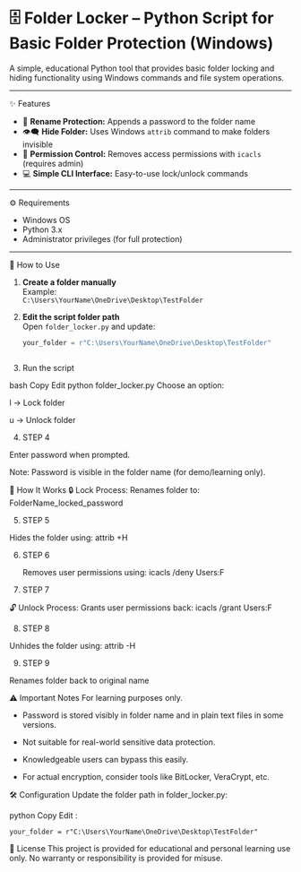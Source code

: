 # 🗄️ Folder Locker – Python Script for Basic Folder Protection (Windows)

A simple, educational Python tool that provides basic folder locking and hiding functionality using Windows commands and file system operations.

---

 ✨ Features

- 🔐 **Rename Protection:** Appends a password to the folder name
- 👁️‍🗨️ **Hide Folder:** Uses Windows `attrib` command to make folders invisible
- 🚫 **Permission Control:** Removes access permissions with `icacls` (requires admin)
- 💻 **Simple CLI Interface:** Easy-to-use lock/unlock commands

---
 ⚙️ Requirements

- Windows OS
- Python 3.x
- Administrator privileges (for full protection)

---

 🚀 How to Use

1. **Create a folder manually**  
   Example:  
   `C:\Users\YourName\OneDrive\Desktop\TestFolder`

2. **Edit the script folder path**  
   Open `folder_locker.py` and update:

   ```python
   your_folder = r"C:\Users\YourName\OneDrive\Desktop\TestFolder"



3. Run the script

bash
Copy
Edit
python folder_locker.py
Choose an option:

l → Lock folder

u → Unlock folder

4. STEP 4

  Enter password when prompted.

  Note: Password is visible in the folder name (for demo/learning only).

  📖 How It Works
  🔒 Lock Process:
  Renames folder to:
  FolderName_locked_password

5. STEP 5

 Hides the folder using:
 attrib +H

6. STEP 6 

   Removes user permissions using:
   icacls /deny Users:F

8. STEP 7

 🔓 Unlock Process:
 Grants user permissions back:
 icacls /grant Users:F

8. STEP 8

 Unhides the folder using:
 attrib -H
 
9. STEP 9

 Renames folder back to original name

⚠️ Important Notes
 For learning purposes only.

  * Password is stored visibly in folder name and in plain text files in some versions.

  * Not suitable for real-world sensitive data protection.
  
  * Knowledgeable users can bypass this easily.

  * For actual encryption, consider tools like BitLocker, VeraCrypt, etc.

🛠️ Configuration
  Update the folder path in folder_locker.py:

  python
  Copy
  Edit :

  ``` 
  your_folder = r"C:\Users\YourName\OneDrive\Desktop\TestFolder"
  ```


📄 License
  This project is provided for educational and personal learning use only.
   No warranty or responsibility is provided for misuse.

   
